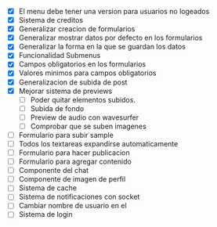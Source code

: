 - [x] El menu debe tener una version para usuarios no logeados
- [x] Sistema de creditos
- [x] Generalizar creacion de formularios
- [x] Generalizar mostrar datos por defecto en los formularios
- [x] Generalizar la forma en la que se guardan los datos 
- [x] Funcionalidad Submenus
- [x] Campos obligatorios en los formularios
- [x] Valores minimos para campos obligatorios
- [x] Generalizacion de subida de post
- [x] Mejorar sistema de previews
    - [ ] Poder quitar elementos subidos.
    - [ ] Subida de fondo
    - [ ] Preview de audio con wavesurfer
    - [ ] Comprobar que se suben imagenes
- [ ] Formulario para subir sample
- [ ] Todos los textareas expandirse automaticamente
- [ ] Formulario para hacer publicacion 
- [ ] Formulario para agregar contenido
- [ ] Componente del chat 
- [ ] Componente de imagen de perfil
- [ ] Sistema de cache
- [ ] Sistema de notificaciones con socket
- [ ] Cambiar nombre de usuario en el 
- [ ] Sistema de login